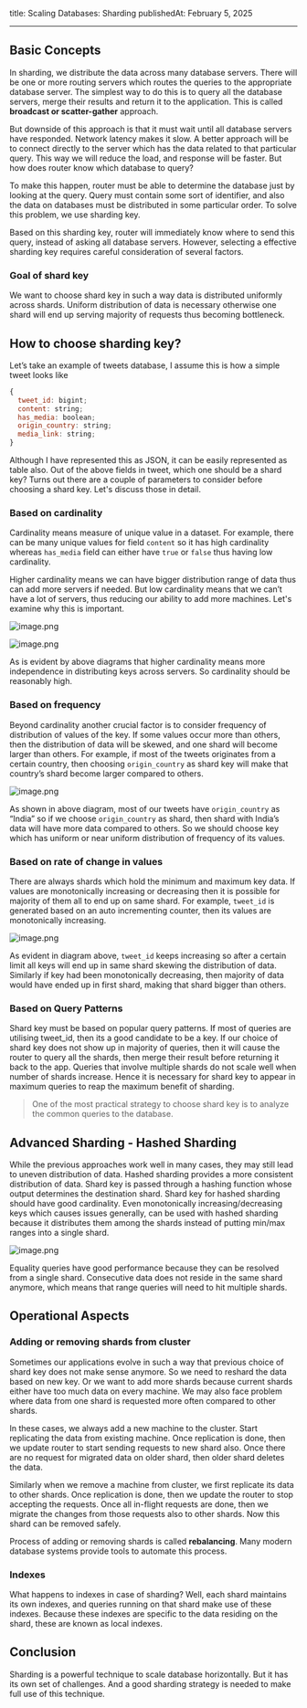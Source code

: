 title: Scaling Databases: Sharding
publishedAt: February 5, 2025

---
## Basic Concepts

In sharding, we distribute the data across many database servers. There will be one or more routing servers which routes the queries to the appropriate database server. The simplest way to do this is to query all the database servers, merge their results and return it to the application. This is called **broadcast or scatter-gather** approach.

But downside of this approach is that it must wait until all database servers have responded. Network latency makes it slow. A better approach will be to connect directly to the server which has the data related to that particular query. This way we will reduce the load, and response will be faster. But how does router know which database to query?

To make this happen, router must be able to determine the database just by looking at the query. Query must contain some sort of identifier, and also the data on databases must be distributed in some particular order. To solve this problem, we use sharding key.

Based on this sharding key, router will immediately know where to send this query, instead of asking all database servers. However, selecting a effective sharding key requires careful consideration of several factors.

### Goal of shard key

We want to choose shard key in such a way data is distributed uniformly across shards. Uniform distribution of data is necessary otherwise one shard will end up serving majority of requests thus becoming bottleneck.

## How to choose sharding key?

Let’s take an example of tweets database, I assume this is how a simple tweet looks like

```jsx
{
  tweet_id: bigint;
  content: string;
  has_media: boolean;
  origin_country: string;
  media_link: string;
}
```

Although I have represented this as JSON, it can be easily represented as table also. Out of the above fields in tweet, which one should be a shard key? Turns out there are a couple of parameters to consider before choosing a shard key. Let's discuss those in detail.

### Based on cardinality

Cardinality means measure of unique value in a dataset. For example, there can be many unique values for field `content` so it has high cardinality whereas `has_media` field can either have `true` or `false` thus having low cardinality.

Higher cardinality means we can have bigger distribution range of data thus can add more servers if needed. But low cardinality means that we can’t have a lot of servers, thus reducing our ability to add more machines. Let's examine why this is important.

![image.png](/scaling-databases-sharding/image1.png)

![image.png](/scaling-databases-sharding/image2.png)

As is evident by above diagrams that higher cardinality means more independence in distributing keys across servers. So cardinality should be reasonably high.

### Based on frequency

Beyond cardinality another crucial factor is to consider frequency of distribution of values of the key. If some values occur more than others, then the distribution of data will be skewed, and one shard will become larger than others. For example, if most of the tweets originates from a certain country, then choosing `origin_country` as shard key will make that country’s shard become larger compared to others.

![image.png](/scaling-databases-sharding/image3.png)

As shown in above diagram, most of our tweets have `origin_country` as “India” so if we choose `origin_country` as shard, then shard with India’s data will have more data compared to others. So we should choose key which has uniform or near uniform distribution of frequency of its values.

### Based on rate of change in values

There are always shards which hold the minimum and maximum key data. If values are monotonically increasing or decreasing then it is possible for majority of them all to end up on same shard. For example, `tweet_id` is generated based on an auto incrementing counter, then its values are monotonically increasing.

![image.png](/scaling-databases-sharding/image4.png)

As evident in diagram above, `tweet_id` keeps increasing so after a certain limit all keys will end up in same shard skewing the distribution of data. Similarly if key had been monotonically decreasing, then majority of data would have ended up in first shard, making that shard bigger than others.

### Based on Query Patterns

Shard key must be based on popular query patterns. If most of queries are utilising tweet_id, then its a good candidate to be a key. If our choice of shard key does not show up in majority of queries, then it will cause the router to query all the shards, then merge their result before returning it back to the app. Queries that involve multiple shards do not scale well when number of shards increase. Hence it is necessary for shard key to appear in maximum queries to reap the maximum benefit of sharding.

> One of the most practical strategy to choose shard key is to analyze the common queries to the database.

## Advanced Sharding - Hashed Sharding

While the previous approaches work well in many cases, they may still lead to uneven distribution of data. Hashed sharding provides a more consistent distribution of data. Shard key is passed through a hashing function whose output determines the destination shard. Shard key for hashed sharding should have good cardinality. Even monotonically increasing/decreasing keys which causes issues generally, can be used with hashed sharding because it distributes them among the shards instead of putting min/max ranges into a single shard.

![image.png](/scaling-databases-sharding/image5.png)

Equality queries have good performance because they can be resolved from a single shard. Consecutive data does not reside in the same shard anymore, which means that range queries will need to hit multiple shards.

## Operational Aspects

### Adding or removing shards from cluster

Sometimes our applications evolve in such a way that previous choice of shard key does not make sense anymore. So we need to reshard the data based on new key. Or we want to add more shards because current shards either have too much data on every machine. We may also face problem where data from one shard is requested more often compared to other shards.

In these cases, we always add a new machine to the cluster. Start replicating the data from existing machine. Once replication is done, then we update router to start sending requests to new shard also. Once there are no request for migrated data on older shard, then older shard deletes the data.

Similarly when we remove a machine from cluster, we first replicate its data to other shards. Once replication is done, then we update the router to stop accepting the requests. Once all in-flight requests are done, then we migrate the changes from those requests also to other shards. Now this shard can be removed safely.

Process of adding or removing shards is called **rebalancing**. Many modern database systems provide tools to automate this process.

### Indexes

What happens to indexes in case of sharding? Well, each shard maintains its own indexes, and queries running on that shard make use of these indexes. Because these indexes are specific to the data residing on the shard, these are known as local indexes.

## Conclusion

Sharding is a powerful technique to scale database horizontally. But it has its own set of challenges. And a good sharding strategy is needed to make full use of this technique.
